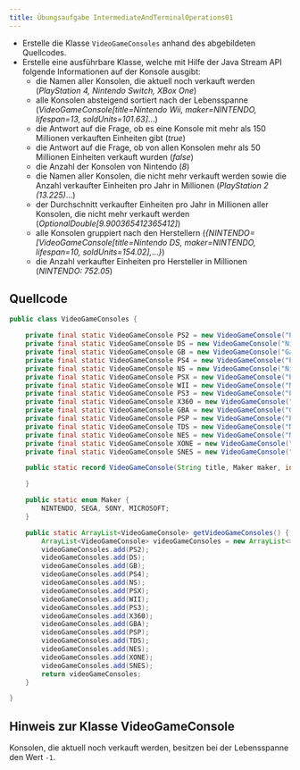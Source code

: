 ```yaml
---
title: Übungsaufgabe IntermediateAndTerminalOperations01
---
```


- Erstelle die Klasse `VideoGameConsoles` anhand des abgebildeten Quellcodes.
- Erstelle eine ausführbare Klasse, welche mit Hilfe der Java Stream API folgende Informationen auf der Konsole ausgibt:
    - die Namen aller Konsolen, die aktuell noch verkauft werden (_PlayStation 4, Nintendo Switch, XBox One_)
    - alle Konsolen absteigend sortiert nach der Lebensspanne (_VideoGameConsole\[title=Nintendo Wii, maker=NINTENDO, lifespan=13, soldUnits=101.63]_...)
    - die Antwort auf die Frage, ob es eine Konsole mit mehr als 150 Millionen verkauften Einheiten gibt (_true_)
    - die Antwort auf die Frage, ob von allen Konsolen mehr als 50 Millionen Einheiten verkauft wurden (_false_)
    - die Anzahl der Konsolen von Nintendo (_8_)
    - die Namen aller Konsolen, die nicht mehr verkauft werden sowie die Anzahl verkaufter Einheiten pro Jahr in Millionen (_PlayStation 2 (13.225)_...)
    - der Durchschnitt verkaufter Einheiten pro Jahr in Millionen aller Konsolen, die nicht mehr verkauft werden (_OptionalDouble\[9.900365412365412]_)
    - alle Konsolen gruppiert nach den Herstellern (_{NINTENDO=\[VideoGameConsole\[title=Nintendo DS, maker=NINTENDO, lifespan=10, soldUnits=154.02],_..._}_)
    - die Anzahl verkaufter Einheiten pro Hersteller in Millionen (_NINTENDO: 752.05_)

## Quellcode
```java
public class VideoGameConsoles {

    private final static VideoGameConsole PS2 = new VideoGameConsole("PlayStation 2", Maker.SONY, 12, 158.70);
    private final static VideoGameConsole DS = new VideoGameConsole("Nintendo DS", Maker.NINTENDO, 10, 154.02);
    private final static VideoGameConsole GB = new VideoGameConsole("GameBoy", Maker.NINTENDO, 10, 118.69);
    private final static VideoGameConsole PS4 = new VideoGameConsole("PlayStation 4", Maker.SONY, -1, 116.93);
    private final static VideoGameConsole NS = new VideoGameConsole("Nintendo Switch", Maker.NINTENDO, -1, 109.25);
    private final static VideoGameConsole PSX = new VideoGameConsole("PlayStation", Maker.SONY, 9, 102.49);
    private final static VideoGameConsole WII = new VideoGameConsole("Nintendo Wii", Maker.NINTENDO, 13, 101.63);
    private final static VideoGameConsole PS3 = new VideoGameConsole("PlayStation 3", Maker.SONY, 11, 87.40);
    private final static VideoGameConsole X360 = new VideoGameConsole("XBox 360", Maker.MICROSOFT, 12, 85.81);
    private final static VideoGameConsole GBA = new VideoGameConsole("GameBoy Advance", Maker.NINTENDO, 7, 81.51);
    private final static VideoGameConsole PSP = new VideoGameConsole("PlayStation Portable", Maker.SONY, 9, 80.79);
    private final static VideoGameConsole TDS = new VideoGameConsole("Nintendo 3DS", Maker.NINTENDO, 8, 75.94);
    private final static VideoGameConsole NES = new VideoGameConsole("Nintendo Entertainment System", Maker.NINTENDO, 9, 61.91);
    private final static VideoGameConsole XONE = new VideoGameConsole("XBox One", Maker.MICROSOFT, -1, 50.53);
    private final static VideoGameConsole SNES = new VideoGameConsole("Super Nintendo Entertainment System", Maker.NINTENDO, 7, 49.10);

    public static record VideoGameConsole(String title, Maker maker, int lifespan, double soldUnitsInMillions) {

    }

    public static enum Maker {
        NINTENDO, SEGA, SONY, MICROSOFT;
    }

    public static ArrayList<VideoGameConsole> getVideoGameConsoles() {
        ArrayList<VideoGameConsole> videoGameConsoles = new ArrayList<>();
        videoGameConsoles.add(PS2);
        videoGameConsoles.add(DS);
        videoGameConsoles.add(GB);
        videoGameConsoles.add(PS4);
        videoGameConsoles.add(NS);
        videoGameConsoles.add(PSX);
        videoGameConsoles.add(WII);
        videoGameConsoles.add(PS3);
        videoGameConsoles.add(X360);
        videoGameConsoles.add(GBA);
        videoGameConsoles.add(PSP);
        videoGameConsoles.add(TDS);
        videoGameConsoles.add(NES);
        videoGameConsoles.add(XONE);
        videoGameConsoles.add(SNES);
        return videoGameConsoles;
    }

}
```

## Hinweis zur Klasse VideoGameConsole
Konsolen, die aktuell noch verkauft werden, besitzen bei der Lebensspanne den Wert `-1`.
